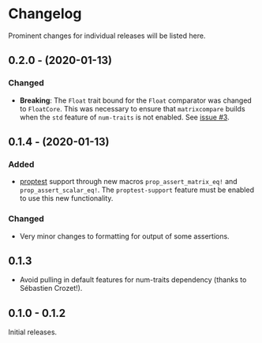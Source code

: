 # Changelog

Prominent changes for individual releases will be listed here.

## 0.2.0 - (2020-01-13)

### Changed

- **Breaking**: The `Float` trait bound for the `Float` comparator was changed to `FloatCore`.
  This was necessary to ensure that `matrixcompare` builds when the `std` feature of `num-traits`
  is not enabled. See [issue #3](https://github.com/Andlon/matrixcompare/issues/3).

## 0.1.4 - (2020-01-13)

### Added

- [proptest](https://crates.io/crates/proptest) support through new macros `prop_assert_matrix_eq!`
  and `prop_assert_scalar_eq!`. The `proptest-support` feature must be enabled to use this new
  functionality.

### Changed

- Very minor changes to formatting for output of some assertions.

## 0.1.3

- Avoid pulling in default features for num-traits dependency (thanks to Sébastien Crozet!).

## 0.1.0 - 0.1.2

Initial releases.

